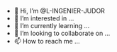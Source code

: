 - 👋 Hi, I’m @L-INGENIER-JUDOR
- 👀 I’m interested in ...
- 🌱 I’m currently learning ...
- 💞️ I’m looking to collaborate on ...
- 📫 How to reach me ...

<!---
L-INGENIER-JUDOR/L-INGENIER-JUDOR is a ✨ special ✨ repository because its `README.md` (this file) appears on your GitHub profile.
You can click the Preview link to take a look at your changes.
--->
